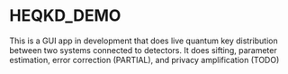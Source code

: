 # HEQKD_DEMO

This is a GUI app in development that does live quantum key distribution between two systems connected to detectors. It does sifting, parameter estimation, error correction (PARTIAL), and privacy amplification (TODO)
